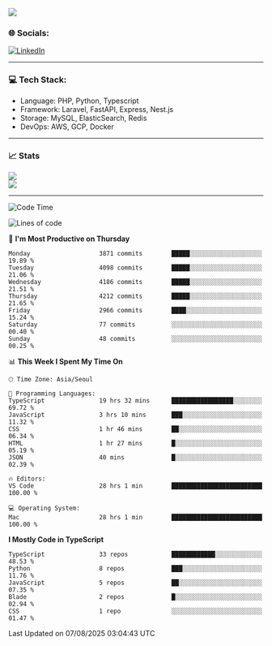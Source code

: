 <!--[![](https://visitcount.itsvg.in/api?id=jin-wk&icon=7&color=12)](https://visitcount.itsvg.in)-->
<!--[![Hits](https://hits.seeyoufarm.com/api/count/incr/badge.svg?url=https%3A%2F%2Fgithub.com%2Fjin-wk&count_bg=%235F625C&title_bg=%23555555&icon=github.svg&icon_color=%23E7E7E7&title=Hits&edge_flat=false)](https://hits.seeyoufarm.com)-->
![](https://komarev.com/ghpvc/?username=jin-wk&color=lightgrey&style=for-the-badge)

### 🌐 Socials:
[![LinkedIn](https://img.shields.io/badge/LinkedIn-%230077B5.svg?logo=linkedin&logoColor=white)](https://linkedin.com/in/jinwook-lee-242625241) 

---

### 💻 Tech Stack:
  - Language: PHP, Python, Typescript
  - Framework: Laravel, FastAPI, Express, Nest.js
  - Storage: MySQL, ElasticSearch, Redis
  - DevOps: AWS, GCP, Docker

---

### 📈 Stats
![](https://github-readme-stats.vercel.app/api?username=jin-wk&theme=dark&hide_border=true&include_all_commits=true&count_private=true)<br/>
![](https://github-readme-streak-stats.herokuapp.com/?user=jin-wk&theme=dark&hide_border=true)<br/>

---

<!--START_SECTION:waka-->
![Code Time](http://img.shields.io/badge/Code%20Time-2%2C527%20hrs%2049%20mins-blue)

![Lines of code](https://img.shields.io/badge/From%20Hello%20World%20I%27ve%20Written-5.8%20million%20lines%20of%20code-blue)

📅 **I'm Most Productive on Thursday** 

```text
Monday                   3871 commits        █████░░░░░░░░░░░░░░░░░░░░   19.89 % 
Tuesday                  4098 commits        █████░░░░░░░░░░░░░░░░░░░░   21.06 % 
Wednesday                4186 commits        █████░░░░░░░░░░░░░░░░░░░░   21.51 % 
Thursday                 4212 commits        █████░░░░░░░░░░░░░░░░░░░░   21.65 % 
Friday                   2966 commits        ████░░░░░░░░░░░░░░░░░░░░░   15.24 % 
Saturday                 77 commits          ░░░░░░░░░░░░░░░░░░░░░░░░░   00.40 % 
Sunday                   48 commits          ░░░░░░░░░░░░░░░░░░░░░░░░░   00.25 % 
```


📊 **This Week I Spent My Time On** 

```text
🕑︎ Time Zone: Asia/Seoul

💬 Programming Languages: 
TypeScript               19 hrs 32 mins      █████████████████░░░░░░░░   69.72 % 
JavaScript               3 hrs 10 mins       ███░░░░░░░░░░░░░░░░░░░░░░   11.32 % 
CSS                      1 hr 46 mins        ██░░░░░░░░░░░░░░░░░░░░░░░   06.34 % 
HTML                     1 hr 27 mins        █░░░░░░░░░░░░░░░░░░░░░░░░   05.19 % 
JSON                     40 mins             █░░░░░░░░░░░░░░░░░░░░░░░░   02.39 % 

🔥 Editors: 
VS Code                  28 hrs 1 min        █████████████████████████   100.00 % 

💻 Operating System: 
Mac                      28 hrs 1 min        █████████████████████████   100.00 % 
```

**I Mostly Code in TypeScript** 

```text
TypeScript               33 repos            ████████████░░░░░░░░░░░░░   48.53 % 
Python                   8 repos             ███░░░░░░░░░░░░░░░░░░░░░░   11.76 % 
JavaScript               5 repos             ██░░░░░░░░░░░░░░░░░░░░░░░   07.35 % 
Blade                    2 repos             █░░░░░░░░░░░░░░░░░░░░░░░░   02.94 % 
CSS                      1 repo              ░░░░░░░░░░░░░░░░░░░░░░░░░   01.47 % 
```




 Last Updated on 07/08/2025 03:04:43 UTC
<!--END_SECTION:waka-->
